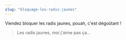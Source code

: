 ```yaml
---
slug: "bloquage-les-radis-jaunes"
---
```


Viendez bloquer les radis jaunes, pouah, c'est dégoûtant !

> Les radis jaunes, moi j'aime pas ça...
